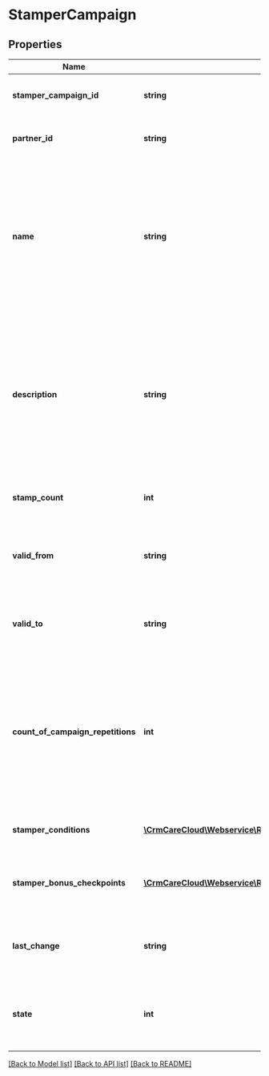 # StamperCampaign

## Properties
Name | Type | Description | Notes
------------ | ------------- | ------------- | -------------
**stamper_campaign_id** | **string** | The unique ID of the stamper campaign. | [optional] 
**partner_id** | **string** | The unique ID of the CareCloud partner. | [optional] 
**name** | **string** | Name of the stamper campaign. The translation is return depending on the language value in the HTTP request header &#x60;Accept-Language&#x60;. | [optional] 
**description** | **string** | Description of the stamper campaign. The translation is return depending on the language value in the HTTP request header &#x60;Accept-Language&#x60;. | [optional] 
**stamp_count** | **int** | The amount of stamps on the stamp card. | [optional] 
**valid_from** | **string** | Stamp campaign validity from. *(YYYY-MM-DD HH:MM:SS)* | [optional] 
**valid_to** | **string** | Stamp campaign validity to. *(YYYY-MM-DD HH:MM:SS)* | [optional] 
**count_of_campaign_repetitions** | **int** | The number how many times can be campaign repeated. The number says how many stamper cards could be filled by customer in that campaign. | [optional] 
**stamper_conditions** | [**\CrmCareCloud\Webservice\RestApi\Client\Model\StamperCondition[]**](StamperCondition.md) | List of defined stamper conditions. | [optional] 
**stamper_bonus_checkpoints** | [**\CrmCareCloud\Webservice\RestApi\Client\Model\StamperBonusCheckpoint[]**](StamperBonusCheckpoint.md) | List of defined stamper checkpoints for bonuses. | [optional] 
**last_change** | **string** | Date and time of the last change. *(YYYY-MM-DD HH:MM:SS)* | [optional] 
**state** | **int** | State of the stamper campaign. *Possible values are: 0 - deleted / 1 - active* | [optional] 

[[Back to Model list]](../../README.md#documentation-for-models) [[Back to API list]](../../README.md#documentation-for-api-endpoints) [[Back to README]](../../README.md)

